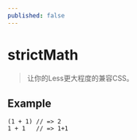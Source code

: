 ```yaml
---
published: false
---
```


# strictMath

> 让你的Less更大程度的兼容CSS。

## Example

```less
(1 + 1) // => 2
1 + 1   // => 1+1
```

